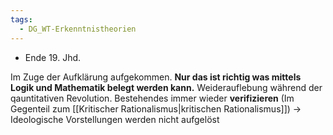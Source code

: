 ```yaml
---
tags:
  - DG_WT-Erkenntnistheorien
---
```


- Ende 19. Jhd.

Im Zuge der Aufklärung aufgekommen. **Nur das ist richtig was mittels Logik und Mathematik belegt werden kann.** Weiderauflebung während der qauntitativen Revolution. Bestehendes immer wieder **verifizieren** (Im Gegenteil zum [[Kritischer Rationalismus|kritischen Rationalismus]]) → Ideologische Vorstellungen werden nicht aufgelöst
